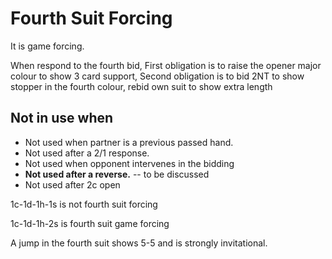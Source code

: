 # Fourth Suit Forcing

It is game forcing.

When respond to the fourth bid,
First obligation is to raise the opener major colour to show 3 card support,
Second obligation is to bid 2NT to show stopper in the fourth colour,
rebid own suit to show extra length

## Not in use when

- Not used when partner is a previous passed hand.
- Not used after a 2/1 response.
- Not used when opponent intervenes in the bidding
- ****Not used after a reverse.**** -- to be discussed
- Not used after 2c open


1c-1d-1h-1s is not fourth suit forcing 

1c-1d-1h-2s is fourth suit game forcing

A jump in the fourth suit shows 5-5 and is strongly invitational.
